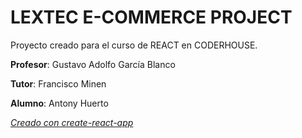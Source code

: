 # LEXTEC E-COMMERCE PROJECT

Proyecto creado para el curso de REACT en CODERHOUSE.

**Profesor**: Gustavo Adolfo García Blanco

**Tutor**: Francisco Minen

**Alumno**: Antony Huerto

[*Creado con create-react-app*](https://create-react-app.dev/)
